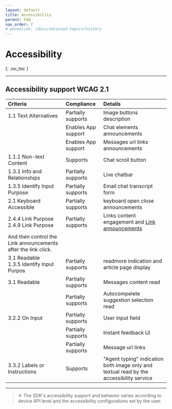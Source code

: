 ```yaml
---
layout: default
title: Accessibility
parent: FAQ
nav_order: 7
# permalink: /docs/advanced-topics/history
---
```


# Accessibility
{: .no_toc }

---

## Accessibility support WCAG 2.1

|Criteria |Compliance |Details |
|:--|:--|:--|
|1.1 Text Alternatives|Partially supports| Image buttons description|
||Enables App support| Chat elements announcements|
||Enables App support| Messages url links announcements|
|1.1.1 Non-text Content|Supports|Chat scroll button |
|1.3.1 Info and Relationships|Partially supports|Live chatbar|
| 1.3.5 Identify Input Purpose|Partially supports|Email chat transcript form |
|2.1 Keyboard Accessible|Partially supports|keyboard open close announcements |
|2.4.4 Link Purpose<br> 2.4.9 Link Purpose|Partially supports|Links content engagement and [Link announcements](./chat-links#Accessibility-link-annoncments)
And then control the Link announcements after the link click.|
|3.1 Readable <br> 1.3.5 Identify Input Purpos|Partially supports|readmore indication and article page display |
|3.1 Readable|Partially supports| Messages content read|
||Partially supports|Autocompelete suggestion selection read|
| 3.2.2 On Input |Partially supports|User input field| 
||Partially supports|Instant feedback UI|
||Partially supports|Message url links|
|3.3.2 Labels or Instructions|Supports|"Agent typing" indication both image only and textual read by the accessibility service|

---

> ⚜️ The SDK's accessibility support and behavior varies according to device API level and the accessibility configurations set by the user.
